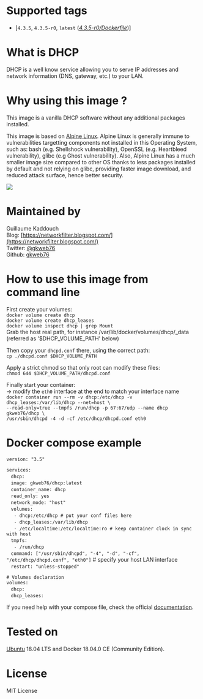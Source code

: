 # Supported tags
-   [`4.3.5`, `4.3.5-r0`, `latest` (*[4.3.5-r0/Dockerfile](https://github.com/gkweb76/dhcpd/blob/master/4.3.5-r0/Dockerfile)*)]



# What is DHCP
DHCP is a well know service allowing you to serve IP addresses and network information (DNS, gateway, etc.) to your LAN.  



# Why using this image ?
This image is a vanilla DHCP software without any additional packages installed. 

This image is based on [Alpine Linux](https://alpinelinux.org/). Alpine Linux is generally immune to vulnerabilities targetting components not installed in this Operating System, such as: bash (e.g. Shellshock vulnerability), OpenSSL (e.g. Heartbleed vulnerability), glibc (e.g Ghost vulnerability). Also, Alpine Linux has a much smaller image size compared to other OS thanks to less packages installed by default and not relying on glibc, providing faster image download, and reduced attack surface, hence better security.

![](https://wiki.alpinelinux.org/w/resources/assets/alogo.png)



# Maintained by
Guillaume Kaddouch  
Blog: [https://networkfilter.blogspot.com/](https://networkfilter.blogspot.com/)  
Twitter: [@gkweb76](https://twitter.com/gkweb76)  
Github: [gkweb76](https://github.com/gkweb76/)  



# How to use this image from command line
First create your volumes:  
`docker volume create dhcp`  
`docker volume create dhcp_leases`  
`docker volume inspect dhcp | grep Mount`  
Grab the host real path, for instance /var/lib/docker/volumes/dhcp/_data (referred as '$DHCP_VOLUME_PATH' below)

Then copy your `dhcpd.conf` there, using the correct path:  
`cp ./dhcpd.conf $DHCP_VOLUME_PATH`  

Apply a strict chmod so that only root can modify these files:  
`chmod 644 $DHCP_VOLUME_PATH/dhcpd.conf`  

Finally start your container:  
-> modify the `eth0` interface at the end to match your interface name  
`docker container run --rm -v dhcp:/etc/dhcp -v dhcp_leases:/var/lib/dhcp --net=host \`  
`--read-only=true --tmpfs /run/dhcp -p 67:67/udp --name dhcp gkweb76/dhcp \`  
`/usr/sbin/dhcpd -4 -d -cf /etc/dhcp/dhcpd.conf eth0`  



# Docker compose example  
`version: "3.5"`  
  
`services:`  
&nbsp;&nbsp;  `dhcp:`  
&nbsp;&nbsp;  `image: gkweb76/dhcp:latest`  
&nbsp;&nbsp;  `container_name: dhcp`  
&nbsp;&nbsp;  `read_only: yes`  
&nbsp;&nbsp;  `network_mode: "host"`  
&nbsp;&nbsp;    `volumes:`  
&nbsp;&nbsp;&nbsp;&nbsp;      `- dhcp:/etc/dhcp # put your conf files here`  
&nbsp;&nbsp;&nbsp;&nbsp;      `- dhcp_leases:/var/lib/dhcp`  
&nbsp;&nbsp;&nbsp;&nbsp;      `- /etc/localtime:/etc/localtime:ro # keep container clock in sync with host`  
&nbsp;&nbsp;    `tmpfs:`  
&nbsp;&nbsp;&nbsp;&nbsp;      `- /run/dhcp`  
&nbsp;&nbsp;  `command: ["/usr/sbin/dhcpd", "-4", "-d", "-cf", "/etc/dhcp/dhcpd.conf", "eth0"]` # specify your host LAN interface  
&nbsp;&nbsp;    `restart: "unless-stopped"`  
   
`# Volumes declaration`  
`volumes:`  
&nbsp;&nbsp;  `dhcp:`  
&nbsp;&nbsp;  `dhcp_leases:`  

    
If you need help with your compose file, check the official [documentation](https://docs.docker.com/compose/compose-file/).  

# Tested on

[Ubuntu](https://www.ubuntu.com/) 18.04 LTS and Docker 18.04.0 CE (Community Edition).

# License

MIT License
